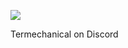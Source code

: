 ![](https://media.discordapp.net/attachments/1125645005365710859/1150983009210744832/Untitled135_20230911223451.png?width=80&height=45)

Termechanical on Discord


